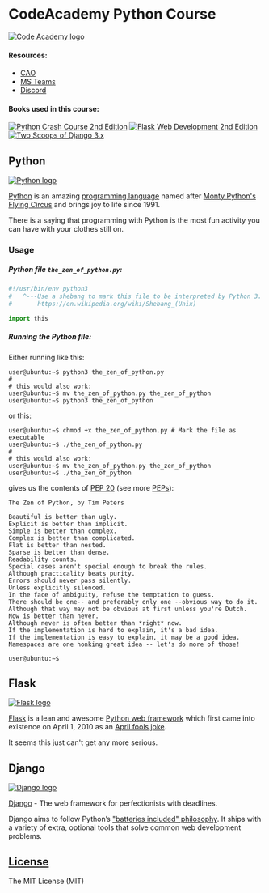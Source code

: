# CodeAcademy Python Course

[![Code Academy logo](https://i.imgur.com/VoG6hnm.pngg)](https://codeacademy.lt/en/)

#### Resources:

* [CAO](https://codeacademy.lt/)
* [MS Teams](MS_Teams/)
* [Discord](Discord/)

#### Books used in this course:

[![Python Crash Course 2nd Edition](https://i.imgur.com/goyOc8E.png)](https://nostarch.com/pythoncrashcourse2e) 
[![Flask Web Development 2nd Edition](https://i.imgur.com/awulnId.png)](https://learning.oreilly.com/library/view/~/9781491991725/)
[![Two Scoops of Django 3.x](https://i.imgur.com/jJ3DkLo.png)](https://www.feldroy.com/books/two-scoops-of-django-3-x)

## Python

[![Python logo](https://i.imgur.com/ZvwPFqE.png)](https://www.tiobe.com/tiobe-index/python/)

[Python](https://www.tiobe.com/tiobe-index/python/) is an amazing 
[programming language](https://www.tiobe.com/tiobe-index/) named after 
[Monty Python's Flying Circus](https://www.python.org/doc/essays/foreword/) 
and brings joy to life since 1991.

There is a saying that programming with Python is the most fun activity you can have with your
clothes still on.

### Usage

##### Python file `the_zen_of_python.py`:

```python
#!/usr/bin/env python3
#   ^---Use a shebang to mark this file to be interpreted by Python 3.
#       https://en.wikipedia.org/wiki/Shebang_(Unix)

import this
```

##### Running the Python file:
Either running like this:
```shell
user@ubuntu:~$ python3 the_zen_of_python.py
#
# this would also work:
user@ubuntu:~$ mv the_zen_of_python.py the_zen_of_python
user@ubuntu:~$ python3 the_zen_of_python
```
or this:
```shell
user@ubuntu:~$ chmod +x the_zen_of_python.py # Mark the file as executable
user@ubuntu:~$ ./the_zen_of_python.py
#
# this would also work:
user@ubuntu:~$ mv the_zen_of_python.py the_zen_of_python
user@ubuntu:~$ ./the_zen_of_python
```
gives us the contents of [PEP 20](https://peps.python.org/pep-0020/) 
(see more [PEPs](https://peps.python.org/)):
```
The Zen of Python, by Tim Peters

Beautiful is better than ugly.
Explicit is better than implicit.
Simple is better than complex.
Complex is better than complicated.
Flat is better than nested.
Sparse is better than dense.
Readability counts.
Special cases aren't special enough to break the rules.
Although practicality beats purity.
Errors should never pass silently.
Unless explicitly silenced.
In the face of ambiguity, refuse the temptation to guess.
There should be one-- and preferably only one --obvious way to do it.
Although that way may not be obvious at first unless you're Dutch.
Now is better than never.
Although never is often better than *right* now.
If the implementation is hard to explain, it's a bad idea.
If the implementation is easy to explain, it may be a good idea.
Namespaces are one honking great idea -- let's do more of those!

user@ubuntu:~$ 
```

## Flask

[![Flask logo](https://i.imgur.com/ixTf9AV.png)](https://flask.palletsprojects.com/)

[Flask](https://flask.palletsprojects.com/) is a lean and awesome 
[Python web framework](https://wiki.python.org/moin/WebFrameworks) which first came into existence
on April 1, 2010 as an [April fools joke](http://mitsuhiko.pocoo.org/flask-pycon-2011.pdf).

It seems this just can't get any more serious.

## Django

[![Django logo](https://i.imgur.com/6UZQvYr.png)](https://www.djangoproject.com/)

[Django](https://www.djangoproject.com/) - The web framework for perfectionists with deadlines.

Django aims to follow Python’s 
["batteries included" philosophy](https://docs.python.org/3/tutorial/stdlib.html#tut-batteries-included).
It ships with a variety of extra, optional tools that solve common web development problems.

## [License](LICENSE)

The MIT License (MIT)
